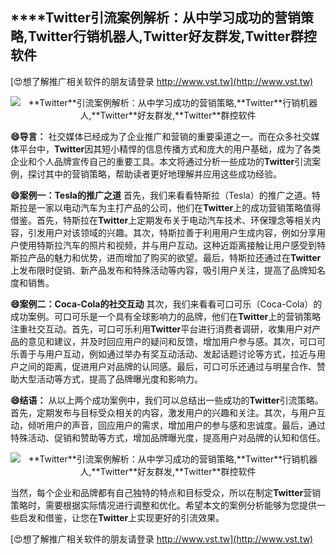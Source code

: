 ## ****Twitter**引流案例解析：从中学习成功的营销策略,**Twitter**行销机器人,**Twitter**好友群发,**Twitter**群控软件**

[😍想了解推广相关软件的朋友请登录 http://www.vst.tw](http://www.vst.tw)

 <center><img src="https://vst.tw/MP4/tuiguang/png/1.png" alt="**Twitter**引流案例解析：从中学习成功的营销策略,**Twitter**行销机器人,**Twitter**好友群发,**Twitter**群控软件"></center>

**😄导言：**
社交媒体已经成为了企业推广和营销的重要渠道之一。而在众多社交媒体平台中，**Twitter**因其短小精悍的信息传播方式和庞大的用户基础，成为了各类企业和个人品牌宣传自己的重要工具。本文将通过分析一些成功的**Twitter**引流案例，探讨其中的营销策略，帮助读者更好地理解并应用这些成功经验。

**😄案例一：Tesla的推广之道**
首先，我们来看看特斯拉（Tesla）的推广之道。特斯拉是一家以电动汽车为主打产品的公司，他们在**Twitter**上的成功营销策略值得借鉴。首先，特斯拉在**Twitter**上定期发布关于电动汽车技术、环保理念等相关内容，引发用户对该领域的兴趣。其次，特斯拉善于利用用户生成内容，例如分享用户使用特斯拉汽车的照片和视频，并与用户互动。这种近距离接触让用户感受到特斯拉产品的魅力和优势，进而增加了购买的欲望。最后，特斯拉还通过在**Twitter**上发布限时促销、新产品发布和特殊活动等内容，吸引用户关注，提高了品牌知名度和销售。

**😄案例二：Coca-Cola的社交互动**
其次，我们来看看可口可乐（Coca-Cola）的成功案例。可口可乐是一个具有全球影响力的品牌，他们在**Twitter**上的营销策略注重社交互动。首先，可口可乐利用**Twitter**平台进行消费者调研，收集用户对产品的意见和建议，并及时回应用户的疑问和反馈，增加用户参与感。其次，可口可乐善于与用户互动，例如通过举办有奖互动活动、发起话题讨论等方式，拉近与用户之间的距离，促进用户对品牌的认同感。最后，可口可乐还通过与明星合作、赞助大型活动等方式，提高了品牌曝光度和影响力。

**😄结语：**
从以上两个成功案例中，我们可以总结出一些成功的**Twitter**引流策略。首先，定期发布与目标受众相关的内容，激发用户的兴趣和关注。其次，与用户互动，倾听用户的声音，回应用户的需求，增加用户的参与感和忠诚度。最后，通过特殊活动、促销和赞助等方式，增加品牌曝光度，提高用户对品牌的认知和信任。

 <center><img src="https://vst.tw/MP4/tuiguang/png/6.png" alt="**Twitter**引流案例解析：从中学习成功的营销策略,**Twitter**行销机器人,**Twitter**好友群发,**Twitter**群控软件"></center>

当然，每个企业和品牌都有自己独特的特点和目标受众，所以在制定**Twitter**营销策略时，需要根据实际情况进行调整和优化。希望本文的案例分析能够为您提供一些启发和借鉴，让您在**Twitter**上实现更好的引流效果。

[😍想了解推广相关软件的朋友请登录 http://www.vst.tw](http://www.vst.tw)



